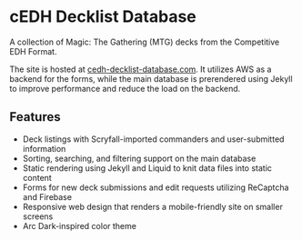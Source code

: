 # cEDH Decklist Database
A collection of Magic: The Gathering (MTG) decks from the Competitive EDH Format.

The site is hosted at [cedh-decklist-database.com](https://cedh-decklist-database.com). It utilizes AWS as a backend for the forms, while the main database is prerendered using Jekyll to improve performance and reduce the load on the backend.

## Features
- Deck listings with Scryfall-imported commanders and user-submitted information
- Sorting, searching, and filtering support on the main database
- Static rendering using Jekyll and Liquid to knit data files into static content
- Forms for new deck submissions and edit requests utilizing ReCaptcha and Firebase
- Responsive web design that renders a mobile-friendly site on smaller screens
- Arc Dark-inspired color theme
